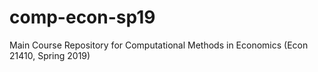 # comp-econ-sp19
Main Course Repository for Computational Methods in Economics (Econ 21410, Spring 2019)
